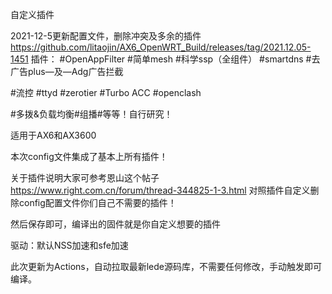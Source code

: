 自定义插件

2021-12-5更新配置文件，删除冲突及多余的插件
https://github.com/litaojin/AX6_OpenWRT_Build/releases/tag/2021.12.05-1451
插件：
#OpenAppFilter
#简单mesh
#科学ssp（全组件）
#smartdns
#去广告plus—及—Adg广告拦截

#流控
#ttyd
#zerotier
#Turbo ACC
#openclash

#多拨&负载均衡#组播#等等！自行研究！

适用于AX6和AX3600

本次config文件集成了基本上所有插件！

关于插件说明大家可参考恩山这个帖子 https://www.right.com.cn/forum/thread-344825-1-3.html 对照插件自定义删除config配置文件你们自己不需要的插件！

然后保存即可，编译出的固件就是你自定义想要的插件

驱动：默认NSS加速和sfe加速

此次更新为Actions，自动拉取最新lede源码库，不需要任何修改，手动触发即可编译。
